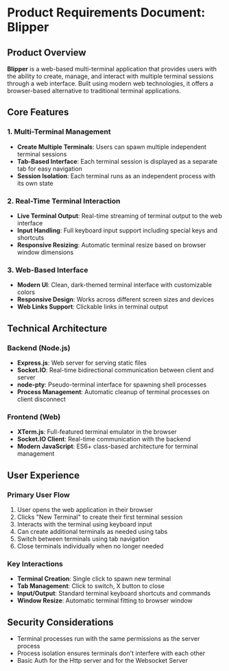 # Product Requirements Document: Blipper

## Product Overview

**Blipper** is a web-based multi-terminal application that provides users with the ability to create, manage, and interact with multiple terminal sessions through a web interface. Built using modern web technologies, it offers a browser-based alternative to traditional terminal applications.

## Core Features

### 1. Multi-Terminal Management
- **Create Multiple Terminals**: Users can spawn multiple independent terminal sessions
- **Tab-Based Interface**: Each terminal session is displayed as a separate tab for easy navigation
- **Session Isolation**: Each terminal runs as an independent process with its own state

### 2. Real-Time Terminal Interaction
- **Live Terminal Output**: Real-time streaming of terminal output to the web interface
- **Input Handling**: Full keyboard input support including special keys and shortcuts
- **Responsive Resizing**: Automatic terminal resize based on browser window dimensions

### 3. Web-Based Interface
- **Modern UI**: Clean, dark-themed terminal interface with customizable colors
- **Responsive Design**: Works across different screen sizes and devices
- **Web Links Support**: Clickable links in terminal output

## Technical Architecture

### Backend (Node.js)
- **Express.js**: Web server for serving static files
- **Socket.IO**: Real-time bidirectional communication between client and server
- **node-pty**: Pseudo-terminal interface for spawning shell processes
- **Process Management**: Automatic cleanup of terminal processes on client disconnect

### Frontend (Web)
- **XTerm.js**: Full-featured terminal emulator in the browser
- **Socket.IO Client**: Real-time communication with the backend
- **Modern JavaScript**: ES6+ class-based architecture for terminal management

## User Experience

### Primary User Flow
1. User opens the web application in their browser
2. Clicks "New Terminal" to create their first terminal session
3. Interacts with the terminal using keyboard input
4. Can create additional terminals as needed using tabs
5. Switch between terminals using tab navigation
6. Close terminals individually when no longer needed

### Key Interactions
- **Terminal Creation**: Single click to spawn new terminal
- **Tab Management**: Click to switch, X button to close
- **Input/Output**: Standard terminal keyboard shortcuts and commands
- **Window Resize**: Automatic terminal fitting to browser window

## Security Considerations

- Terminal processes run with the same permissions as the server process
- Process isolation ensures terminals don't interfere with each other
- Basic Auth for the Http server and for the Websocket Server 
